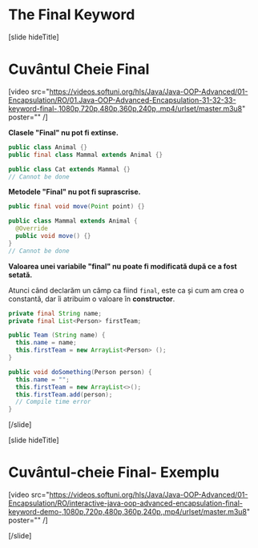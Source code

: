 # The Final Keyword

[slide hideTitle]

# Cuvântul Cheie Final

[video src="https://videos.softuni.org/hls/Java/Java-OOP-Advanced/01-Encapsulation/RO/01.Java-OOP-Advanced-Encapsulation-31-32-33-keyword-final-,1080p,720p,480p,360p,240p,.mp4/urlset/master.m3u8" poster="" /]

**Clasele "Final" nu pot fi extinse.**

```java
public class Animal {}
public final class Mammal extends Animal {}

public class Cat extends Mammal {}
// Cannot be done
```

**Metodele "Final" nu pot fi suprascrise.**

```java
public final void move(Point point) {}

public class Mammal extends Animal {
  @Override 
  public void move() {}
}
// Cannot be done
```

**Valoarea unei variabile "final" nu poate fi modificată după ce a fost setată.**

Atunci când declarăm un câmp ca fiind `final`, este ca și cum am crea o constantă, dar îi atribuim o valoare în **constructor**.

```java
private final String name;
private final List<Person> firstTeam;

public Team (String name) {
  this.name = name;
  this.firstTeam = new ArrayList<Person> ();
}

public void doSomething(Person person) {
  this.name = "";
  this.firstTeam = new ArrayList<>();
  this.firstTeam.add(person);
  // Compile time error
}
```
[/slide]

[slide hideTitle]

# Cuvântul-cheie Final- Exemplu
[video src="https://videos.softuni.org/hls/Java/Java-OOP-Advanced/01-Encapsulation/RO/interactive-java-oop-advanced-encapsulation-final-keyword-demo-,1080p,720p,480p,360p,240p,.mp4/urlset/master.m3u8" poster="" /]

[/slide]
